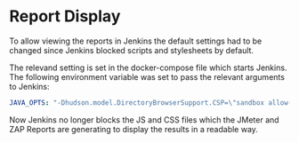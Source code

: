 # Report Display

To allow viewing the reports in Jenkins the default settings had to be changed since Jenkins blocked scripts and stylesheets by default. 

The relevand setting is set in the docker-compose file which starts Jenkins. The following environment variable was set to pass the relevant arguments to Jenkins:

```yaml
JAVA_OPTS: "-Dhudson.model.DirectoryBrowserSupport.CSP=\"sandbox allow-same-origin allow-scripts; default-src 'none'; img-src 'self' data:; font-src 'self'; style-src 'self' 'unsafe-inline'; script-src 'unsafe-inline' 'self'\""
```

Now Jenkins no longer blocks the JS and CSS files which the JMeter and ZAP Reports are generating to display the results in a readable way.

